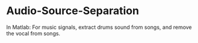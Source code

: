 # Audio-Source-Separation
In Matlab: For music signals, extract drums sound from songs, and remove the vocal from songs.
